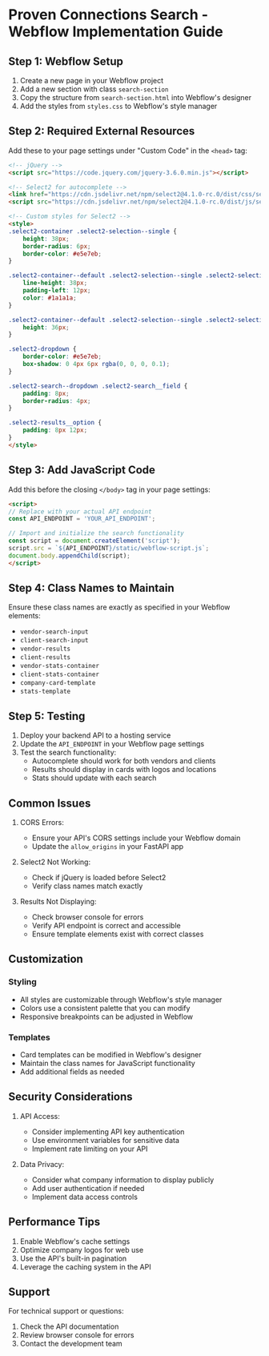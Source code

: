# Proven Connections Search - Webflow Implementation Guide

## Step 1: Webflow Setup

1. Create a new page in your Webflow project
2. Add a new section with class `search-section`
3. Copy the structure from `search-section.html` into Webflow's designer
4. Add the styles from `styles.css` to Webflow's style manager

## Step 2: Required External Resources

Add these to your page settings under "Custom Code" in the `<head>` tag:

```html
<!-- jQuery -->
<script src="https://code.jquery.com/jquery-3.6.0.min.js"></script>

<!-- Select2 for autocomplete -->
<link href="https://cdn.jsdelivr.net/npm/select2@4.1.0-rc.0/dist/css/select2.min.css" rel="stylesheet" />
<script src="https://cdn.jsdelivr.net/npm/select2@4.1.0-rc.0/dist/js/select2.min.js"></script>

<!-- Custom styles for Select2 -->
<style>
.select2-container .select2-selection--single {
    height: 38px;
    border-radius: 6px;
    border-color: #e5e7eb;
}

.select2-container--default .select2-selection--single .select2-selection__rendered {
    line-height: 38px;
    padding-left: 12px;
    color: #1a1a1a;
}

.select2-container--default .select2-selection--single .select2-selection__arrow {
    height: 36px;
}

.select2-dropdown {
    border-color: #e5e7eb;
    box-shadow: 0 4px 6px rgba(0, 0, 0, 0.1);
}

.select2-search--dropdown .select2-search__field {
    padding: 8px;
    border-radius: 4px;
}

.select2-results__option {
    padding: 8px 12px;
}
</style>
```

## Step 3: Add JavaScript Code

Add this before the closing `</body>` tag in your page settings:

```html
<script>
// Replace with your actual API endpoint
const API_ENDPOINT = 'YOUR_API_ENDPOINT';

// Import and initialize the search functionality
const script = document.createElement('script');
script.src = `${API_ENDPOINT}/static/webflow-script.js`;
document.body.appendChild(script);
</script>
```

## Step 4: Class Names to Maintain

Ensure these class names are exactly as specified in your Webflow elements:

- `vendor-search-input`
- `client-search-input`
- `vendor-results`
- `client-results`
- `vendor-stats-container`
- `client-stats-container`
- `company-card-template`
- `stats-template`

## Step 5: Testing

1. Deploy your backend API to a hosting service
2. Update the `API_ENDPOINT` in your Webflow page settings
3. Test the search functionality:
   - Autocomplete should work for both vendors and clients
   - Results should display in cards with logos and locations
   - Stats should update with each search

## Common Issues

1. CORS Errors:
   - Ensure your API's CORS settings include your Webflow domain
   - Update the `allow_origins` in your FastAPI app

2. Select2 Not Working:
   - Check if jQuery is loaded before Select2
   - Verify class names match exactly

3. Results Not Displaying:
   - Check browser console for errors
   - Verify API endpoint is correct and accessible
   - Ensure template elements exist with correct classes

## Customization

### Styling

- All styles are customizable through Webflow's style manager
- Colors use a consistent palette that you can modify
- Responsive breakpoints can be adjusted in Webflow

### Templates

- Card templates can be modified in Webflow's designer
- Maintain the class names for JavaScript functionality
- Add additional fields as needed

## Security Considerations

1. API Access:
   - Consider implementing API key authentication
   - Use environment variables for sensitive data
   - Implement rate limiting on your API

2. Data Privacy:
   - Consider what company information to display publicly
   - Add user authentication if needed
   - Implement data access controls

## Performance Tips

1. Enable Webflow's cache settings
2. Optimize company logos for web use
3. Use the API's built-in pagination
4. Leverage the caching system in the API

## Support

For technical support or questions:
1. Check the API documentation
2. Review browser console for errors
3. Contact the development team
